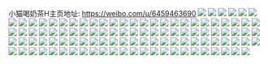 小猫喝奶茶H主页地址: https://weibo.com/u/6459463690 
![](https://wx4.sinaimg.cn/mw2000/00739fAegy1h94ty7lzixj3292302x6q.jpg) 
![](https://wx4.sinaimg.cn/mw2000/00739fAegy1h94tz9zih4j329q30zhdw.jpg) 
![](https://wx4.sinaimg.cn/mw2000/00739fAegy1h94tync4drj329m30t7wj.jpg) 
![](https://wx4.sinaimg.cn/mw2000/00739fAegy1h94tzgy2rdj326n2wvb2c.jpg) 
![](https://wx4.sinaimg.cn/mw2000/00739fAegy1h94tyxvwmgj32c03401l1.jpg) 
![](https://wx4.sinaimg.cn/mw2000/00739fAegy1h94tyets3dj326l2wskjo.jpg) 
![](https://wx4.sinaimg.cn/mw2000/00739fAegy1h94txycutmj32c0340e86.jpg) 
![](https://wx4.sinaimg.cn/mw2000/00739fAegy1h94txldbv7j326x2x6b2b.jpg) 
![](https://wx4.sinaimg.cn/mw2000/00739fAegy1h94tz2qa6xj31qi2bcnpd.jpg) 
![](https://wx4.sinaimg.cn/mw2000/00739fAegy1h8qg04upgyj30vt16f144.jpg) 
![](https://wx4.sinaimg.cn/mw2000/00739fAegy1h8nfe8oflkj30us14xaj7.jpg) 
![](https://wx4.sinaimg.cn/mw2000/00739fAegy1h8nfe9qe9qj30vg15nwoj.jpg) 
![](https://wx4.sinaimg.cn/mw2000/00739fAegy1h8nffw2mvnj30sg1mwnja.jpg) 
![](https://wx4.sinaimg.cn/mw2000/00739fAegy1h8nfeoufs8j335s35s1l5.jpg) 
![](https://wx4.sinaimg.cn/mw2000/00739fAegy1h8nffwmf6lj30u014019q.jpg) 
![](https://wx4.sinaimg.cn/mw2000/00739fAegy1h8nffv70j2j30u0140ncx.jpg) 
![](https://wx4.sinaimg.cn/mw2000/00739fAegy1h8nffx6hasj30u0140qjt.jpg) 
![](https://wx4.sinaimg.cn/mw2000/00739fAegy1h8nfesvtdnj31ub2gg4qp.jpg) 
![](https://wx4.sinaimg.cn/mw2000/00739fAegy1h8jzk6ssl4j32b02sukjm.jpg) 
![](https://wx4.sinaimg.cn/mw2000/00739fAegy1h8jzkaowfgj31rv2dsb2b.jpg) 
![](https://wx4.sinaimg.cn/mw2000/00739fAegy1h8jzk51lpuj31r62f2qv6.jpg) 
![](https://wx4.sinaimg.cn/mw2000/00739fAegy1h8jzk31ryfj326b316qv6.jpg) 
![](https://wx4.sinaimg.cn/mw2000/00739fAegy1h8iwdpyhr7j30wi0wik0m.jpg) 
![](https://wx4.sinaimg.cn/mw2000/00739fAegy1h8iwdqxje2j320c20c1kx.jpg) 
![](https://wx4.sinaimg.cn/mw2000/00739fAegy1h8ahmir6nkj30u01o0u0p.jpg) 
![](https://wx4.sinaimg.cn/mw2000/00739fAegy1h8ahmlafejj30u01o01kx.jpg) 
![](https://wx4.sinaimg.cn/mw2000/00739fAegy1h8ahmh0y7pj30w01kwkad.jpg) 
![](https://wx4.sinaimg.cn/mw2000/00739fAegy1h8ahmu8dvrj32dc35s1l0.jpg) 
![](https://wx4.sinaimg.cn/mw2000/00739fAegy1h85yemjfb5j32ke3407wi.jpg) 
![](https://wx4.sinaimg.cn/mw2000/00739fAegy1h85yed91ncj323m23mx6p.jpg) 
![](https://wx4.sinaimg.cn/mw2000/00739fAegy1h85yegbfe9j32c0340hdu.jpg) 
![](https://wx4.sinaimg.cn/mw2000/00739fAegy1h85ye8nymhj32292291ky.jpg) 
![](https://wx4.sinaimg.cn/mw2000/00739fAegy1h7xo657hzij30w516vn65.jpg) 
![](https://wx4.sinaimg.cn/mw2000/00739fAegy1h7xobyd08nj30ug14l7b3.jpg) 
![](https://wx4.sinaimg.cn/mw2000/00739fAegy1h7pjlep62zj30w016nu0x.jpg) 
![](https://wx4.sinaimg.cn/mw2000/00739fAegy1h7pjlar8n6j31sc2dstoi.jpg) 
![](https://wx4.sinaimg.cn/mw2000/00739fAegy1h7pjlcsnzij3340323u0y.jpg) 
![](https://wx4.sinaimg.cn/mw2000/00739fAegy1h7pjlhepe8j30wi17cwzz.jpg) 
![](https://wx4.sinaimg.cn/mw2000/00739fAegy1h7n793bpd3j30wi17cdwx.jpg) 
![](https://wx4.sinaimg.cn/mw2000/00739fAegy1h7n793xpm1j30w116nak7.jpg) 
![](https://wx4.sinaimg.cn/mw2000/00739fAegy1h7n7967xxkj30sg35su0x.jpg) 
![](https://wx4.sinaimg.cn/mw2000/00739fAegy1h7n795hqmlj30u01404b9.jpg) 
![](https://wx4.sinaimg.cn/mw2000/00739fAegy1h7n794pilzj30sg35sx6p.jpg) 
![](https://wx4.sinaimg.cn/mw2000/00739fAegy1h7n792ia14j30sg35snpd.jpg) 
![](https://wx4.sinaimg.cn/mw2000/00739fAegy1h7e08508tkj30sg1kwawa.jpg) 
![](https://wx4.sinaimg.cn/mw2000/00739fAegy1h7dz8giw6mj30sg2bt7wh.jpg) 
![](https://wx4.sinaimg.cn/mw2000/00739fAegy1h7dz8ig4pxj30sg26d4qp.jpg) 
![](https://wx4.sinaimg.cn/mw2000/00739fAegy1h79ntcuyhzj324q2u9hdu.jpg) 
![](https://wx4.sinaimg.cn/mw2000/00739fAegy1h79cxv4oujj30zs1bqanl.jpg) 
![](https://wx4.sinaimg.cn/mw2000/00739fAegy1h79cxo3kxij31qf2b7dow.jpg) 
![](https://wx4.sinaimg.cn/mw2000/00739fAegy1h79nt6ly12j32322s2npe.jpg) 
![](https://wx4.sinaimg.cn/mw2000/00739fAegy1h74koky0jhj30ty0zq7g3.jpg) 
![](https://wx4.sinaimg.cn/mw2000/00739fAegy1h74kor9qblj30u00u0k04.jpg) 
![](https://wx4.sinaimg.cn/mw2000/00739fAegy1h74kolpib3j311c0u0qkd.jpg) 
![](https://wx4.sinaimg.cn/mw2000/00739fAegy1h74kow2vokj30u0140wiu.jpg) 
![](https://wx4.sinaimg.cn/mw2000/00739fAegy1h74komcv4lj30u00u07ao.jpg) 
![](https://wx4.sinaimg.cn/mw2000/00739fAegy1h74kovhtl4j30u00u0aha.jpg) 
![](https://wx4.sinaimg.cn/mw2000/00739fAegy1h74kojzhhij30u00u0jz4.jpg) 
![](https://wx4.sinaimg.cn/mw2000/00739fAegy1h6vdzksvo2j32dc35shdv.jpg) 
![](https://wx4.sinaimg.cn/mw2000/00739fAegy1h6vdzgtibjj326i2wy1l1.jpg) 
![](https://wx4.sinaimg.cn/mw2000/00739fAegy1h6vdzlt5wej30vp15gn8t.jpg) 
![](https://wx4.sinaimg.cn/mw2000/00739fAegy1h6vdzo6jp9j31m524wx6p.jpg) 
![](https://wx4.sinaimg.cn/mw2000/00739fAegy1h6vdzdr8z5j310m1g2q43.jpg) 
![](https://wx4.sinaimg.cn/mw2000/00739fAegy1h6vdzi1wwij30uo14x7l7.jpg) 
![](https://wx4.sinaimg.cn/mw2000/00739fAegy1h6u96jtj9jj317c17chdt.jpg) 
![](https://wx4.sinaimg.cn/mw2000/00739fAegy1h6q6tnlr6aj30wi1yc4ce.jpg) 
![](https://wx4.sinaimg.cn/mw2000/00739fAegy1h6q6tmky33j30wi1yc4fy.jpg) 
![](https://wx4.sinaimg.cn/mw2000/00739fAegy1h6n50gv6ucj30wh15310t.jpg) 
![](https://wx4.sinaimg.cn/mw2000/00739fAegy1h6n50i1vigj30va15q7bp.jpg) 
![](https://wx4.sinaimg.cn/mw2000/00739fAegy1h6k6n61e66j30vq11tn63.jpg) 
![](https://wx4.sinaimg.cn/mw2000/00739fAegy1h6k6qbhfg7j30u00u0jsu.jpg) 
![](https://wx4.sinaimg.cn/mw2000/00739fAegy1h6k6qd1tvzj30ty11mqdm.jpg) 
![](https://wx4.sinaimg.cn/mw2000/00739fAegy1h6k6qdw5rij30u00u0whh.jpg) 
![](https://wx4.sinaimg.cn/mw2000/00739fAegy1h6k6qeoxevj30u00u0qg1.jpg) 
![](https://wx4.sinaimg.cn/mw2000/00739fAegy1h6dwja9fa8j30ug15zzl6.jpg) 
![](https://wx4.sinaimg.cn/mw2000/00739fAegy1h5uvm45yvxj330u29nqn1.jpg) 
![](https://wx4.sinaimg.cn/mw2000/00739fAegy1h5uvm1brgtj33402c01i5.jpg) 
![](https://wx4.sinaimg.cn/mw2000/00739fAegy1h5uvlwf9tkj30ru15qdkw.jpg) 
![](https://wx4.sinaimg.cn/mw2000/00739fAegy1h5uvly7rkgj30tj154dgt.jpg) 
![](https://wx4.sinaimg.cn/mw2000/00739fAegy1h5uvlx7uqej30uz16141v.jpg) 
![](https://wx4.sinaimg.cn/mw2000/00739fAegy1h5uvm4y09tj30u00u00ul.jpg) 
![](https://wx4.sinaimg.cn/mw2000/00739fAegy1h5qv2cfgbfj30vw0ntthk.jpg) 
![](https://wx4.sinaimg.cn/mw2000/00739fAegy1h5qv2gk6hrj30wi1lsalr.jpg) 
![](https://wx4.sinaimg.cn/mw2000/00739fAegy1h5qv2g6cehj30wh17b7db.jpg) 
![](https://wx4.sinaimg.cn/mw2000/00739fAegy1h5qv2bd1uhj30vl0vlgrw.jpg) 
![](https://wx4.sinaimg.cn/mw2000/00739fAegy1h5qv2daj1uj30u00u0qet.jpg) 
![](https://wx4.sinaimg.cn/mw2000/00739fAegy1h5qv2ds6lhj30u00u047e.jpg) 
![](https://wx4.sinaimg.cn/mw2000/00739fAegy1h5qv2eajubj30w20w2qfb.jpg) 
![](https://wx4.sinaimg.cn/mw2000/00739fAegy1h5l6hp43vvj30sg0vkq3v.jpg) 
![](https://wx4.sinaimg.cn/mw2000/00739fAegy1h5l6hqi6puj30wi1lsavl.jpg) 
![](https://wx4.sinaimg.cn/mw2000/00739fAegy1h5l6hz781hj31sc2dsnpf.jpg) 
![](https://wx4.sinaimg.cn/mw2000/00739fAegy1h5l6ho5nt5j30vn167h5l.jpg) 
![](https://wx4.sinaimg.cn/mw2000/00739fAegy1h5ddd1tqjsj30vk1634fc.jpg) 
![](https://wx4.sinaimg.cn/mw2000/00739fAegy1h5ddd0eabvj30sg11kn5b.jpg) 
![](https://wx4.sinaimg.cn/mw2000/00739fAegy1h5c0vtfme7j32dc35s1kz.jpg) 
![](https://wx4.sinaimg.cn/mw2000/00739fAegy1h5c0wtptcyj30zg0zg18k.jpg) 
![](https://wx4.sinaimg.cn/mw2000/00739fAegy1h5591rjlcrj30sg16wqc0.jpg) 
![](https://wx4.sinaimg.cn/mw2000/00739fAegy1h5591o1kk2j30w916ok1s.jpg) 
![](https://wx4.sinaimg.cn/mw2000/00739fAegy1h5592bmhilj30wg16oti2.jpg) 
![](https://wx4.sinaimg.cn/mw2000/00739fAegy1h5591ohvp2j30vn167gse.jpg) 
![](https://wx4.sinaimg.cn/mw2000/00739fAegy1h5591n1xdtj30sg2dce81.jpg) 
![](https://wx4.sinaimg.cn/mw2000/00739fAegy1h5591ldk1kj30sg1l54nb.jpg) 
![](https://wx4.sinaimg.cn/mw2000/00739fAegy1h5592jphkej30u00u27fl.jpg) 
![](https://wx4.sinaimg.cn/mw2000/00739fAegy1h4gjvfk0znj30l30swjun.jpg) 
![](https://wx4.sinaimg.cn/mw2000/00739fAegy1h4iexci7ubj32c0340kjn.jpg) 
